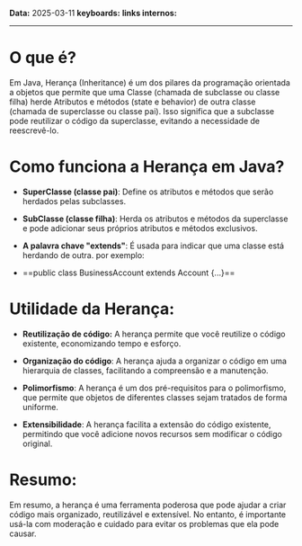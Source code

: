 
**Data:** 2025-03-11
**keyboards:** 
**links internos:** 
___
# O que é?

Em Java, Herança (Inheritance) é um dos pilares da programação orientada a objetos que permite que uma Classe (chamada de subclasse ou classe filha) herde Atributos e métodos (state e behavior) de outra classe (chamada de superclasse ou classe pai). 
Isso significa que a subclasse pode reutilizar o código da superclasse, evitando a necessidade de reescrevê-lo.

# Como funciona a Herança em Java?

- **SuperClasse (classe pai)**: Define os atributos e métodos que serão herdados pelas subclasses.

- **SubClasse (classe filha)**: Herda os atributos e métodos da superclasse e pode adicionar seus próprios atributos e métodos exclusivos.

- **A palavra chave "extends"**: É usada para indicar que uma classe está herdando de outra. por exemplo:
- ==public class BusinessAccount extends Account {...}==


# Utilidade da Herança:

- **Reutilização de código:** A herança permite que você reutilize o código existente, economizando tempo e esforço.

- **Organização do código**: A herança ajuda a organizar o código em uma hierarquia de classes, facilitando a compreensão e a manutenção.

- **Polimorfismo**: A herança é um dos pré-requisitos para o polimorfismo, que permite que objetos de diferentes classes sejam tratados de forma uniforme.

- **Extensibilidade**: A herança facilita a extensão do código existente, permitindo que você adicione novos recursos sem modificar o código original.


# Resumo:

Em resumo, a herança é uma ferramenta poderosa que pode ajudar a criar código mais organizado, reutilizável e extensível. No entanto, é importante usá-la com moderação e cuidado para evitar os problemas que ela pode causar.